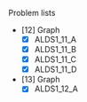 Problem lists

* [12] Graph
    - [x] ALDS1_11_A
    - [x] ALDS1_11_B
    - [x] ALDS1_11_C
    - [x] ALDS1_11_D

* [13] Graph
    - [x] ALDS1_12_A
